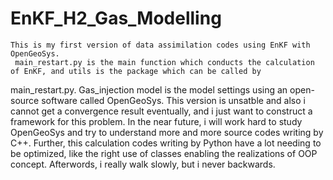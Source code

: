 # EnKF_H2_Gas_Modelling
    This is my first version of data assimilation codes using EnKF with OpenGeoSys.
     main_restart.py is the main function which conducts the calculation of EnKF, and utils is the package which can be called by 
main_restart.py. Gas_injection model is the model settings using an open-source software called OpenGeoSys.
     This version is unsatble and also i cannot get a convergence result eventually, and i just want to construct a framework for this 
problem. In the near future, i will work hard to study OpenGeoSys and try to understand more and more source codes writing by C++. Further, this 
calculation codes writing by Python have a lot needing to be optimized, like the right use of classes enabling the realizations of OOP concept. Afterwords,
i really walk slowly, but i never backwards.

